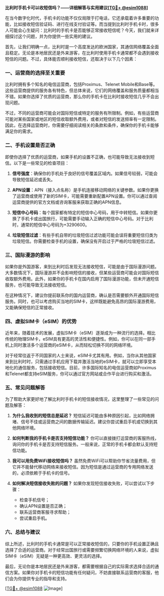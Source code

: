 **比利时手机卡可以收短信吗？——详细解答与实用建议[[TG💪+ @esim1088](https://t.me/s/esim1088)]**

在当今数字化时代，手机卡的功能不仅仅局限于打电话，它还承载着许多重要的功能，比如接收短信验证码、进行在线支付验证等。而当提到比利时手机卡时，很多人可能会心生疑问：比利时的手机卡是否能够正常接收短信呢？今天，我们就来详细探讨这个问题，并为你提供一些实用的建议。

首先，让我们明确一点，比利时是一个高度发达的欧洲国家，其通信网络覆盖全面且稳定。无论是本地居民还是外来游客，在比利时使用手机卡通常都不会遇到接收短信的问题。不过，具体能否顺利接收短信，还取决于以下几个因素：

### **一、运营商的选择至关重要**

比利时拥有多个知名的电信运营商，包括Proximus、Telenet Mobile和Base等。这些运营商提供的服务各有特色，但总体来说，它们的网络覆盖和服务质量都相当不错。如果你选择了优质的运营商，那么你的手机卡在比利时接收短信几乎不会出现问题。

不过，不同的运营商可能会对国际短信或特定的服务有所限制。例如，有些运营商可能对某些国家或地区的短信收取额外费用，或者对短信的发送频率有一定限制。因此，在选择运营商时，你需要仔细阅读相关的条款和条件，确保你的手机卡能够满足你的需求。

### **二、手机设置是否正确**

即使你选择了优质的运营商，如果手机的设置不正确，也可能导致无法接收到短信。以下是一些常见的检查项目：

1. **信号强度**：确保你的手机处于良好的信号覆盖区域内。如果信号较弱，可能会导致短信延迟或丢失。
   
2. **APN设置**：APN（接入点名称）是手机连接移动网络的关键参数。如果你更换了运营商或使用了新的SIM卡，可能需要重新配置APN设置。你可以通过查阅运营商提供的官方文档或咨询客服来获取正确的APN信息。

3. **短信中心号码**：每个国家都有特定的短信中心号码，用于中转短信。如果你更换了手机卡或出国旅行，可能需要手动输入正确的短信中心号码。对于比利时，通常的短信中心号码为+3290600。

4. **垃圾短信过滤**：有些手机自带的垃圾短信过滤功能可能会误将重要短信归类为垃圾短信。你需要检查手机的设置，确保没有开启过于严格的垃圾短信过滤。

### **三、国际漫游的影响**

如果你是外国游客，来到比利时后发现无法接收短信，可能是由于国际漫游问题。大多数情况下，国际漫游并不会影响短信的接收，但某些运营商可能会对国际短信收取额外费用。此外，如果你的手机卡在国内启用了国际漫游功能，但未开通短信服务，也可能导致无法接收短信。

在这种情况下，建议你提前联系你的国内运营商，确认是否需要额外开通国际短信服务。同时，也可以考虑购买当地的SIM卡，这样既能避免高昂的国际漫游费用，又能确保短信的正常接收。

### **四、虚拟SIM卡（eSIM）的优势**

近年来，随着技术的发展，虚拟SIM卡（eSIM）逐渐成为一种流行的选择。相比传统的物理SIM卡，eSIM具有更高的灵活性和便捷性。例如，你可以在同一部手机上同时激活多个运营商的eSIM卡，从而轻松切换不同的网络环境。

对于经常往返于不同国家的人士来说，eSIM卡尤其有用。例如，当你从其他国家来到比利时时，只需通过手机应用下载并激活当地的eSIM卡，就可以立即享受本地化的通信服务，包括接收短信。目前，许多国际知名的电信运营商如Proximus和Telenet都支持eSIM服务，你可以通过官方网站或合作平台进行购买和激活。

### **五、常见问题解答**

为了帮助大家更好地了解比利时手机卡的短信接收情况，这里整理了一些常见的问题及解答：

1. **为什么我收到的短信总是延迟？**
   短信延迟可能由多种原因引起，比如网络拥堵、信号不佳或运营商之间的数据传输延迟。建议你尝试重启手机或切换到其他网络环境。

2. **如何判断我的手机卡是否支持短信功能？**
   你可以直接拨打运营商的客服热线，询问你的手机卡是否支持短信服务。一般来说，正常的手机卡都会默认支持短信功能。

3. **我可以用免费WiFi接收短信吗？**
   虽然免费WiFi可以帮助你节省流量费用，但它并不能替代移动网络来接收短信。因为短信是通过运营商的专用网络发送的，必须依赖于手机卡的信号。

4. **如何解决短信接收失败的问题？**
   如果你发现短信接收失败，可以尝试以下步骤：
   - 检查手机信号；
   - 确认APN设置是否正确；
   - 联系运营商客服寻求帮助；
   - 尝试重启手机。

### **六、总结与建议**

综上所述，比利时的手机卡通常是可以正常接收短信的，只要你的手机设置正确且选择了合适的运营商。对于经常出国旅行或需要频繁切换网络环境的人来说，虚拟SIM卡（eSIM）无疑是一种更高效、更灵活的选择。

最后，无论你是本地居民还是外来游客，都需要根据自己的实际需求选择合适的通信方案。如果你对手机卡的短信功能有任何疑问，不妨直接联系运营商的客服，他们会为你提供专业的指导和支持。

[[TG💪+ @esim1088](https://t.me/s/esim1088) ![Image](https://i.postimg.cc/4NQfJmqS/Snipaste-2025-05-13-00-14-12.png)]